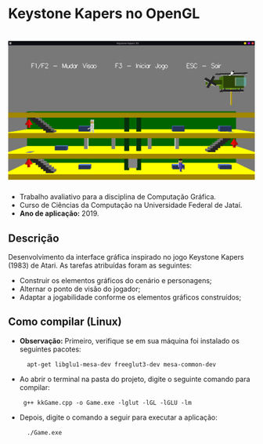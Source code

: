 # Keystone Kapers no OpenGL

<h1 align="center">
  <img alt="Keystone-openGL" title="Keystone-Kapers-openGL" src="./kkGame.png" />
</h1>

- Trabalho avaliativo para a disciplina de Computação Gráfica.
- Curso de Ciências da Computação na Universidade Federal de Jataí.
- <b>Ano de aplicação:</b> 2019.

## Descrição
Desenvolvimento da interface gráfica inspirado no jogo Keystone Kapers (1983) de Atari. As tarefas atribuídas foram as seguintes:
- Construir os elementos gráficos do cenário e personagens;
- Alternar o ponto de visão do jogador;
- Adaptar a jogabilidade conforme os elementos gráficos construídos;

## Como compilar (Linux)
- <b>Observação:</b> Primeiro, verifique se em sua máquina foi instalado os seguintes pacotes:

		apt-get libglu1-mesa-dev freeglut3-dev mesa-common-dev

-  Ao abrir o terminal na pasta do projeto, digite o seguinte comando para compilar:

		g++ kkGame.cpp -o Game.exe -lglut -lGL -lGLU -lm
    
- Depois, digite o comando a seguir para executar a aplicação: 

		./Game.exe 


